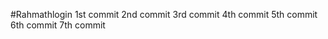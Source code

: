 #Rahmathlogin 
1st  commit
2nd  commit
3rd  commit 
4th  commit
5th  commit
6th  commit
7th  commit

